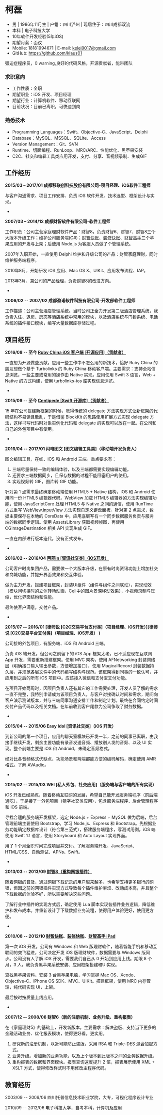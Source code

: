 # 柯磊
- 男 | 1986年11月生 | 户籍：四川泸州 | 现居住于：四川成都双流
- 本科 | 电子科技大学
- 10年软件开发经验(5年iOS)
- 期望月薪：面议
- Mobile: 18181994671 | E-mail: kelei0017@gmail.com
- GitHub: https://github.com/klaus01

强迫症程序员，0 warning,良好的代码风格，开源贡献者，能带团队

### 求职意向
- 工作性质：全职
- 期望职业：iOS 开发、项目经理
- 期望行业：计算机软件、移动互联网
- 目前状况：目前已离职，可快速到岗

### 熟悉技术
- Programming Languages：Swift、Objective-C、JavaScript、Delphi
- Database：MySQL、MSSQL、SQLite、Access
- Version Management：Git、SVN
- Runtime、切面编程、RunLoop、MRC/ARC、性能优化、黑苹果安装
- C2C、社交和编辑工具类应用开发，支付、分享、音视频录制、生成GIF

## 工作经历
**2015/03 – 2017/01
成都移联创科技股份有限公司-项目经理、iOS软件工程师**

与客户沟通需求、项目工作安排、负责 iOS 软件开发、技术选型、框架设计与实现。

-

**2007/03 – 2014/12
成都财智软件有限公司-软件工程师**

工作职责：公司主营家庭理财软件产品：财智8。负责财智6、财智7、财智8三个大版本升级工作；维护公司服务端(C#)；[财智快账](https://itunes.apple.com/cn/app/cai-zhi-kuai-zhang/id487590016?ls=1&mt=8)、[装修快账](https://itunes.apple.com/cn/app/zhuang-xiu-kuai-zhang/id527839590?ls=1&mt=8)、[财智高手](https://itunes.apple.com/cn/app/cai-zhi-gao-shou/id562794700?mt=8)三个苹果应用的开发与上架；后使用 Node.js 为客服人员做了个管理系统。

2007年入职开始，一直使用 Delphi 维护和升级公司的产品：财智家庭理财，同时维护服务端程序。

2010年8月，开始研发 iOS 应用、Mac OS X、UIKit、应用发布流程、IAP。

2013年3月，兼公司的产品经理，负责财智8的改进方向。

-

**2006/02 -- 2007/02
成都盈诺软件科技有限公司-开发部软件工程师**

工作描述：公司主营酒店管理系统。当时公司正全力开发第二版酒店管理系统，我负责入住、退房、房态等酒店系统中常用的模块，以及酒店系统与门锁系统、电话系统的插件接口模块，编写大量数据库存储过程。

## 项目经历

**2016/08 -- 至今
[Ruby China iOS 客户端 [开源应用]（贡献者）](https://github.com/ruby-china/ruby-china-ios)**

一直想为开源做些贡献，应用一些工作中不怎么用的新技术，恰好 Ruby China 的朋友想做个基于 Turbolinks 的 Ruby China 移动客户端。主要需求：支持全站信息浏览，一些主要或常用的操作由 Native 实现。应用使用 Swift 3 语言，Web + Native 的方式构建，使用 turbolinks-ios 库实现信息浏览。

-

**2015/06 -- 至今
[Centipede [Swift 开源库]（贡献者）](https://github.com/klaus01/Centipede)**

15 年在公司搭建新框架的时候，觉得传统的 delegate 方法实现方式让新框架的代码结构不易读且散乱，于是借鉴 BlockKit 的思路使用扩展方式实现 delegate 方法，这样书写代码时对象实例化代码和 delegate 的实现可以放在一起。在公司和自己的外包项目中有使用。

-

**2016/04 -- 2017/01
闪电图文 [图文编辑工具类]（移动端开发负责人）**

图文编辑工具，在线、iOS 和 Android 三端。重点要求有：

1. 三端尽量保持一致的编辑体验，以及三端都需要实现编辑功能。
1. 还要求三端数据同步，且保存数据的过程不能阻塞用户的使用。
1. 实现视频转 GIF，图片转 GIF 功能。
 
针对第 1 点需求最终确定移动端使用 HTML5 + Native 结构，iOS 和 Android 使用同一份 HTML5 编辑器代码。WebView 加载 HTML5 编辑器的方法实现编辑功能，使用 JavaScriptCore 处理 HTML5 与 Native 之间的通信，使用 RunTime 方式重写 WebView.inputView 方法实现自定义键盘面板。针对第 2 点需求，数据主要保存在本地的 CoreData 中，应用底层写有一个同步数据服务负责与服务端的数据同步逻辑。使用 AssetsLibrary 获取视频帧图，再使用 CGImageDestination 相关 API 实现生成 GIF。

一直在内部进行版本迭代，没有正式发布。

-

**2016/02 -- 2016/04
[芭莎in [资讯社交类]（iOS开发）](https://itunes.apple.com/cn/app/shi-shang-ba-sha-for-iphone/id532074097)**

公司客户时尚集团产品，需要做一个大版本升级，在原有时尚资讯功能上增加社交和商城功能，并提升界面效果和交互体验。

做为主力开发，搭建项目框架，封装UI组件（组件与组件之间联动），实现动效（模块间切换时的立体转场动画，Cell中的图片景深移动效果），小视频录制与压缩，优化界面结构和性能。

最终使客户满意，交付产品。

-

**2015/07 -- 2016/01
[律师说 [C2C交易平台支付类]（项目经理、iOS开发）](律师说 [C2C交易平台支付类]（项目经理、iOS开发）
)**

公司接的外包项目，有服务端、iOS 和 Android 三端。
 
负责 iOS 端开发，但公司之前留下的 iOS App 框架太老，已不适应现在互联网 App 开发，需要重新搭建框架。使用 MVC 架构，使用 AFNetworking 封装网络层（明确接口输入输出参数，方便增加接口），使用 MagicalRecord 封装数据持久层，并规范各层文件中的代码编写结构与规范。该框架得到同事的一致认可，并应用到之后的所有 iOS 项目中。应该接入微信和支付宝支付功能。
 
在项目开始两周时，因项目负责人还有其它的工作需要处理，开发人员了解的需求一直不完整，我特别申请成为该项目负责人，与客户对接确认时间和需求，期间向客户演示测试版本，并与三端同事沟通安排工作和制定计划。最终在合同约定时间交付产品代码以及相关文档。在年前收到客户尾款为公司争取了财务数据。

-

**2015/04 -- 2015/06
Easy Idol [资讯社交类]（iOS 开发）**

到新公司的第一个项目，应用的聊天室模块已开发一半，之前的同事已离职，由我接手继续开发，剩余主要功能有录音发送音频、播放别人发的音频、以及 UI 实现。整个前端主要是 iOS 和 Android，未确定音频格式。
 
经对比各音频格式优缺点、功能场景和两端都能方便的编码解码，确定使用 AMR 格式。了解 AVAudio。

-

**2015/02 -- 2015/03
WEI [私人外包、社交应用]（服务端与客户端的所有实现）**

iOS 开发已经熟练，随着移动互联网的发展，希望自己能开发服务端程序（前后端通吃），于是接了一外包项目（猜字社交类应用），包含服务端程序、后台管理程序和 iOS 前端。
 
寻找合适的服务端开发框架，选定 Node.js + Express + MySQL 做为后端，后台管理前端主要使用 Bootstrap，学习 Node.js、Express 和 Bootstrap。先根据业务功能确定数据库设计（符合第三范式），搭建服务端程序，写测试用例。iOS 端使用 Swift 1.1 语言，使用 Storyboard 和 Auto Layout 实现界面。
 
用了 1 个月全职时间完成项目并交付。了解服务端开发、JavaScript、HTML/CSS、自动测试、APNs、Swift。

-

**2013/03 -- 2013/09
[财智8（重构网银插件）](http://www.moneywise.com.cn/moneyhome/mh8.html)**

随着网银的普及，通过网银下载记录的用户越来越多，也希望支持更多银行的网银，但因之前的网银插件实现方式导致每个插件维护麻烦、改动成本高，并且整个下载数据的体验不好，所以需要解决这些问题。

了解行业中插件的实现方式后，确定使用 Lua 脚本实现各插件业务逻辑，降低维护和发布成本。并重新设计了下载数据业务流程，使得用户体验更好，使用更方便。

-

**2010/08 -- 2012/10
[财智快账](https://itunes.apple.com/cn/app/cai-zhi-kuai-zhang/id487590016?ls=1&mt=8)、[装修快账](https://itunes.apple.com/cn/app/zhuang-xiu-kuai-zhang/id527839590?ls=1&mt=8)、[财智高手 iPad](https://itunes.apple.com/cn/app/cai-zhi-gao-shou/id562794700?mt=8)**

第一次 iOS 开发。公司有 Windows 和 Web 版理财软件，随着智能手机和移动互联网的突飞猛进，公司决定开发 iOS 版理财软件，数据需要与 Windows 版同步。公司没有人了解 iOS 开发，需要我们自己从 0 开始到应用上线。期限 8 个月，3 人，我负责黑苹果系统安装、应用框架搭建和UI实现。 

查找黑苹果资料，安装 3 台黑苹果电脑，学习掌握 Mac OS、Xcode、Objective-C、iPhone OS SDK、MVC、UIKit。搭建框架，使用 MRC 内存管理，纯代码实现 UI，上架。

最后按时按质量上线应用。

-

**2007/12 -- 2008/08
财智6（新的注册机制、业务升级、重构报表）**

在《家庭理财5》的基础上，开发新版本，主要需求：解决盗版、支持当下更多的金融活动业务、优化报表模块，使得更好看，更实用。

1. 研究新的注册机制，以近可能防止盗版，采用 RSA 和 Triple-DES 混合加密方式。
1. 业务升级。增加新的业务功能，以及上个版本到此版本之间的业务数据升级。
1. 重构报表的数据和界面模块。报表查询速度提升 2 倍，报表展示使用 XML + XSLT 方式，使得修改样式时不用修改主程序代码。

## 教育经历

2003/09 -- 2006/06	四川托普信息技术职业学院，大专，可视化程序设计专业

2010/09 -- 2012/06	电子科技大学，自考本科，计算机及应用


